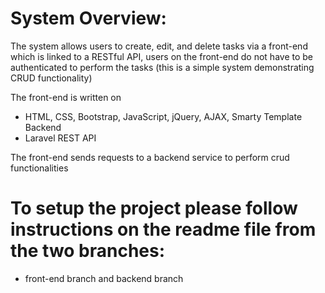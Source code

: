 
# System Overview: 
The system allows users to create, edit, and delete tasks via a front-end which is linked to a RESTful API, users on the front-end do not have to be authenticated to perform the tasks (this is a simple system demonstrating CRUD functionality)

The front-end is written on
- HTML, CSS, Bootstrap, JavaScript, jQuery, AJAX, Smarty Template
Backend
- Laravel REST API

The front-end sends requests to a backend service to perform crud functionalities

# To setup the project please follow instructions on the readme file from the two branches: 
- front-end branch and backend branch
